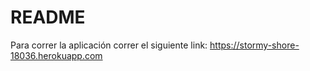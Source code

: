 # README

Para correr la aplicación correr el siguiente link: https://stormy-shore-18036.herokuapp.com
